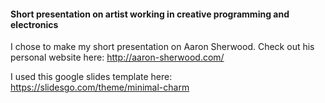 #### Short presentation on artist working in creative programming and electronics

I chose to make my short presentation on Aaron Sherwood. Check out his personal website here: http://aaron-sherwood.com/

I used this google slides template here: https://slidesgo.com/theme/minimal-charm
